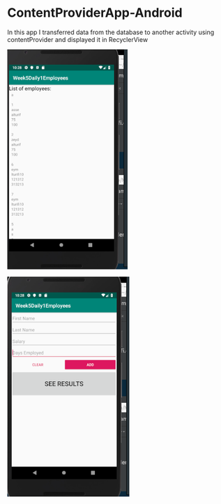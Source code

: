 # ContentProviderApp-Android
In this app I transferred data from the database to another activity using contentProvider and displayed it in RecyclerView

![images](https://github.com/assemalturifi/ContentProviderApp-Android/blob/master/Screen%20Shot%202019-02-02%20at%2010.28.21%20PM.png)

![images](https://github.com/assemalturifi/ContentProviderApp-Android/blob/master/Screen%20Shot%202019-02-02%20at%2010.28.31%20PM.png)

